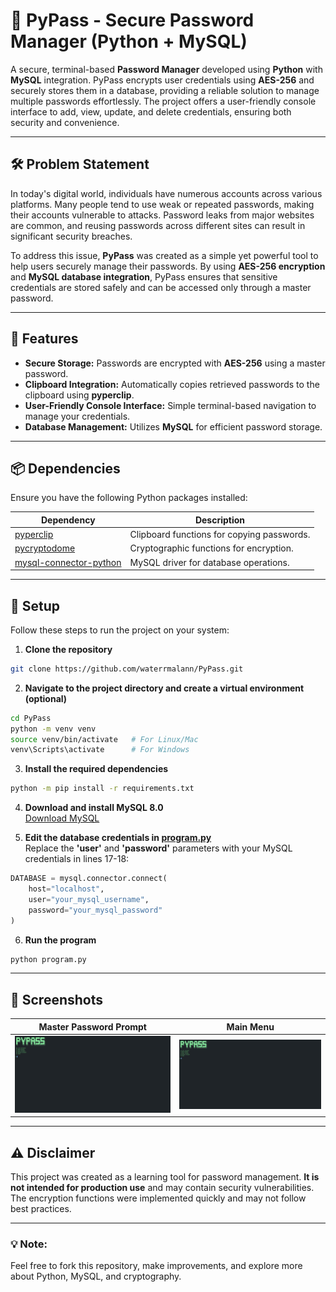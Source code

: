 # 🔐 **PyPass - Secure Password Manager (Python + MySQL)**  

A secure, terminal-based **Password Manager** developed using **Python** with **MySQL** integration. PyPass encrypts user credentials using **AES-256** and securely stores them in a database, providing a reliable solution to manage multiple passwords effortlessly. The project offers a user-friendly console interface to add, view, update, and delete credentials, ensuring both security and convenience.

---

## 🛠️ **Problem Statement**  
In today's digital world, individuals have numerous accounts across various platforms. Many people tend to use weak or repeated passwords, making their accounts vulnerable to attacks. Password leaks from major websites are common, and reusing passwords across different sites can result in significant security breaches. 

To address this issue, **PyPass** was created as a simple yet powerful tool to help users securely manage their passwords. By using **AES-256 encryption** and **MySQL database integration**, PyPass ensures that sensitive credentials are stored safely and can be accessed only through a master password.

---

## 🧩 **Features**  
- **Secure Storage:** Passwords are encrypted with **AES-256** using a master password.  
- **Clipboard Integration:** Automatically copies retrieved passwords to the clipboard using **pyperclip**.  
- **User-Friendly Console Interface:** Simple terminal-based navigation to manage your credentials.  
- **Database Management:** Utilizes **MySQL** for efficient password storage.  

---

## 📦 **Dependencies**  

Ensure you have the following Python packages installed:  

| Dependency           | Description                                 |
|----------------------|---------------------------------------------|
| [pyperclip](https://pypi.org/project/pyperclip/)        | Clipboard functions for copying passwords. |
| [pycryptodome](https://pypi.org/project/pycryptodome/) | Cryptographic functions for encryption.    |
| [mysql-connector-python](https://pypi.org/project/mysql-connector-python/) | MySQL driver for database operations.       |

---

## 🚀 **Setup**  

Follow these steps to run the project on your system:  

1. **Clone the repository**  
```bash
git clone https://github.com/waterrmalann/PyPass.git
```

2. **Navigate to the project directory and create a virtual environment (optional)**  
```bash
cd PyPass
python -m venv venv
source venv/bin/activate   # For Linux/Mac
venv\Scripts\activate      # For Windows
```

3. **Install the required dependencies**  
```bash
python -m pip install -r requirements.txt
```

4. **Download and install MySQL 8.0**  
[Download MySQL](https://dev.mysql.com/downloads/windows/installer/8.0.html)  

5. **Edit the database credentials in [program.py](program.py)**  
Replace the **'user'** and **'password'** parameters with your MySQL credentials in lines 17-18:  
```python
DATABASE = mysql.connector.connect(
    host="localhost",
    user="your_mysql_username",
    password="your_mysql_password"
)
```

6. **Run the program**  
```bash
python program.py
```

---

## 📸 **Screenshots**  

| **Master Password Prompt** | **Main Menu** |  
|---------------------------|--------------|  
| ![Screenshot](screenshot.png) | ![Screenshot](screenshot.png) |  

---

## ⚠️ **Disclaimer**  

This project was created as a learning tool for password management. **It is not intended for production use** and may contain security vulnerabilities. The encryption functions were implemented quickly and may not follow best practices.  

---

### 💡 **Note:**  
Feel free to fork this repository, make improvements, and explore more about Python, MySQL, and cryptography.
